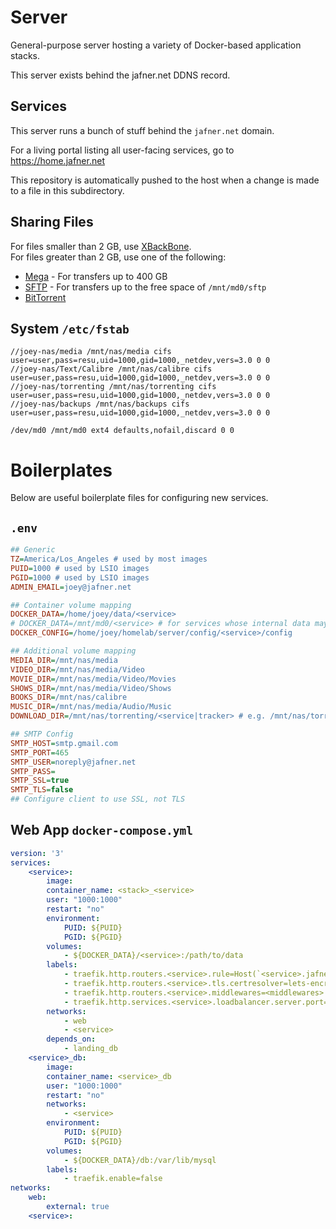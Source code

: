 # Server
General-purpose server hosting a variety of Docker-based application stacks.

This server exists behind the jafner.net DDNS record.

## Services

This server runs a bunch of stuff behind the `jafner.net` domain.

For a living portal listing all user-facing services, go to https://home.jafner.net

This repository is automatically pushed to the host when a change is made to a file in this subdirectory.

## Sharing Files
For files smaller than 2 GB, use [XBackBone](https://xbackbone.jafner.net).  
For files greater than 2 GB, use one of the following:

* [Mega](https://mega.io/) - For transfers up to 400 GB
* [SFTP](./config/sftp/README.md) - For transfers up to the free space of `/mnt/md0/sftp`
* [BitTorrent](/seedbox/config/deluge/README.md)

## System `/etc/fstab`
```
//joey-nas/media /mnt/nas/media cifs user=user,pass=resu,uid=1000,gid=1000,_netdev,vers=3.0 0 0
//joey-nas/Text/Calibre /mnt/nas/calibre cifs user=user,pass=resu,uid=1000,gid=1000,_netdev,vers=3.0 0 0
//joey-nas/torrenting /mnt/nas/torrenting cifs user=user,pass=resu,uid=1000,gid=1000,_netdev,vers=3.0 0 0
//joey-nas/backups /mnt/nas/backups cifs user=user,pass=resu,uid=1000,gid=1000,_netdev,vers=3.0 0 0

/dev/md0 /mnt/md0 ext4 defaults,nofail,discard 0 0
```
# Boilerplates
Below are useful boilerplate files for configuring new services.
## `.env`
```ini
## Generic
TZ=America/Los_Angeles # used by most images
PUID=1000 # used by LSIO images
PGID=1000 # used by LSIO images
ADMIN_EMAIL=joey@jafner.net

## Container volume mapping
DOCKER_DATA=/home/joey/data/<service>
# DOCKER_DATA=/mnt/md0/<service> # for services whose internal data may be large (e.g. modded minecraft servers with large world files)
DOCKER_CONFIG=/home/joey/homelab/server/config/<service>/config 

## Additional volume mapping
MEDIA_DIR=/mnt/nas/media
VIDEO_DIR=/mnt/nas/media/Video
MOVIE_DIR=/mnt/nas/media/Video/Movies
SHOWS_DIR=/mnt/nas/media/Video/Shows
BOOKS_DIR=/mnt/nas/calibre
MUSIC_DIR=/mnt/nas/media/Audio/Music
DOWNLOAD_DIR=/mnt/nas/torrenting/<service|tracker> # e.g. /mnt/nas/torrenting/GGN or /mnt/nas/torrenting/jdownloader2

## SMTP Config
SMTP_HOST=smtp.gmail.com
SMTP_PORT=465
SMTP_USER=noreply@jafner.net
SMTP_PASS=
SMTP_SSL=true
SMTP_TLS=false
## Configure client to use SSL, not TLS
```

## Web App `docker-compose.yml `
```yml
version: '3'
services:
    <service>:
        image: 
        container_name: <stack>_<service>
        user: "1000:1000"
        restart: "no"
        environment:
            PUID: ${PUID}
            PGID: ${PGID}
        volumes:
            - ${DOCKER_DATA}/<service>:/path/to/data
        labels:
            - traefik.http.routers.<service>.rule=Host(`<service>.jafner.net`)
            - traefik.http.routers.<service>.tls.certresolver=lets-encrypt
            - traefik.http.routers.<service>.middlewares=<middlewares> # available middlewares are available in homelab/server/config/traefik/config/middlewares.yaml
            - traefik.http.services.<service>.loadbalancer.server.port=<port>
        networks:
            - web
            - <service>
        depends_on:
            - landing_db
    <service>_db:
        image: 
        container_name: <service>_db
        user: "1000:1000"
        restart: "no"
        networks:
            - <service>
        environment:
            PUID: ${PUID}
            PGID: ${PGID}
        volumes:
            - ${DOCKER_DATA}/db:/var/lib/mysql
        labels:
            - traefik.enable=false
networks:
    web:
        external: true
    <service>:
```
